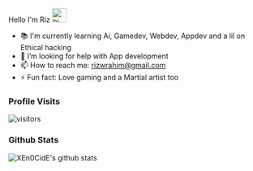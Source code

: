 Hello I'm Riz <img src="https://user-images.githubusercontent.com/1303154/88677602-1635ba80-d120-11ea-84d8-d263ba5fc3c0.gif" width="28px" alt="hi">

- 📚 I'm currently learning Ai, Gamedev, Webdev, Appdev and a lil on Ethical hacking
- 🤔 I’m looking for help with App development
- 📫 How to reach me: rizwrahim@gmail.com
- ⚡ Fun fact: Love gaming and a Martial artist too

### Profile Visits 

![visitors](https://visitor-badge.glitch.me/badge?page_id=XEn0CidE.XEn0CidE)


### Github Stats

![XEn0CidE's github stats](https://github-readme-stats.vercel.app/api?username=XEn0CidE&count_private=true&theme=tokyonight&hide=contribs,prs)


